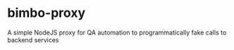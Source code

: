 # bimbo-proxy
A simple NodeJS proxy for QA automation to programmatically fake calls to backend services
